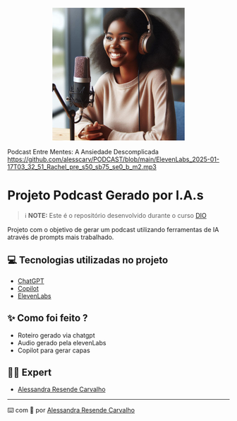 <p align="center">
<img 
    width="300" src="https://github.com/alesscarv/PODCAST/blob/main/APODCA~1.PNG">



 Podcast Entre Mentes: A Ansiedade Descomplicada https://github.com/alesscarv/PODCAST/blob/main/ElevenLabs_2025-01-17T03_32_51_Rachel_pre_s50_sb75_se0_b_m2.mp3

</a>
</p>




# Projeto Podcast Gerado por I.A.s


 > ℹ️ **NOTE:** Este é o repositório desenvolvido durante o curso [DIO](https://dio.me)

Projeto com o objetivo de gerar um podcast utilizando ferramentas de IA através de prompts mais trabalhado.

## 💻 Tecnologias utilizadas no projeto

- [ChatGPT](https://chat.openai.com/) 
- [Copilot](https://copilot.microsoft.com/)
- [ElevenLabs](https://beta.elevenlabs.io/)


## ✨ Como foi feito ?

- Roteiro gerado via chatgpt
- Audio gerado pela elevenLabs
- Copilot para gerar capas


## 👨‍💻 Expert


- [Alessandra Resende Carvalho](https://github.com/alesscarv)
  

---

⌨️ com 💜 por [Alessandra Resende Carvalho](https://github.com/alesscarv)
